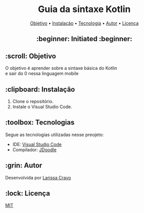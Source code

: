 <h1 align="center">Guia da sintaxe Kotlin</h1>

<p align="center">
 <a href="#objective">Objetivo</a> •
 <a href="#installation">Instalação</a> • 
 <a href="#technology">Tecnologia</a> • 
 <a href="#author">Autor</a> •
 <a href="#licence">Licença</a>
</p>

<h2 align="center" id=status> 
	:beginner: Initiated :beginner:
</h2>

<h2 id=objective>:scroll: Objetivo</h2>
O objetivo é aprender sobre a sintaxe básica do Kotlin<br>
e sair do 0 nessa linguagem mobile<br>

<h2 id=installation>:clipboard: Instalação</h2>

1. Clone o repositório.
2. Instale o Visual Studio Code.

<h2 id=technology>:toolbox: Tecnologias</h2>

Segue as tecnologias utilizadas nesse preojeto:

- IDE: <a href="https://code.visualstudio.com/download">Visual Studio Code</a>
- Compilador: <a href="https://www.jdoodle.com/compile-kotlin-online">JDoodle</a>

<h2 id=author>:grin: Autor</h2>

Desenvolvida por <a href="https://br.linkedin.com/in/larissa-cravo-154b66306" target="_blank">Larissa Cravo</a>

<h2 id=licence>:lock: Licença</h2>
<a href="https://github.com/danhpaiva/csharp-unit-test-programada-mente/blob/main/LICENSE" target="_blank">MIT</a>
